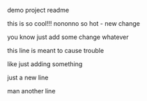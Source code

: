 demo project readme

this is so cool!!! nononno so hot - new change

you know just add some change whatever

this line is meant to cause trouble

like just adding something

just a new line

man another line
